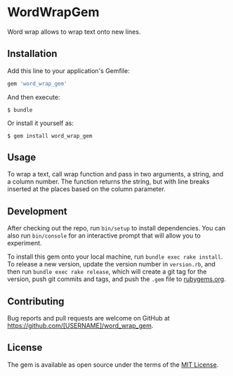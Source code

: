 # WordWrapGem

Word wrap allows to wrap text onto new  lines.

## Installation

Add this line to your application's Gemfile:

```ruby
gem 'word_wrap_gem'
```

And then execute:

    $ bundle

Or install it yourself as:

    $ gem install word_wrap_gem

## Usage

To wrap a text, call wrap function and pass in two arguments, a string, and a column number. The function returns the string, but with line breaks inserted at the places based on the column parameter.

## Development

After checking out the repo, run `bin/setup` to install dependencies. You can also run `bin/console` for an interactive prompt that will allow you to experiment.

To install this gem onto your local machine, run `bundle exec rake install`. To release a new version, update the version number in `version.rb`, and then run `bundle exec rake release`, which will create a git tag for the version, push git commits and tags, and push the `.gem` file to [rubygems.org](https://rubygems.org).

## Contributing

Bug reports and pull requests are welcome on GitHub at https://github.com/[USERNAME]/word_wrap_gem.

## License

The gem is available as open source under the terms of the [MIT License](https://opensource.org/licenses/MIT).
